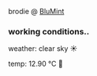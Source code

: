 brodie @ [BluMint](https://www.linkedin.com/company/blumint-io/)

<!--weather_start-->
### working conditions..

weather: clear sky ☀️

temp: 12.90 °C 👕

<!--weather_end-->
